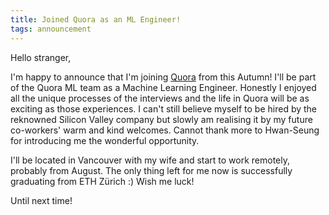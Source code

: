 ```yaml
---
title: Joined Quora as an ML Engineer!
tags: announcement
---
```


Hello stranger,

I'm happy to announce that I'm joining [Quora](https://www.quora.com/) from this
Autumn! I'll be part of the Quora ML team as a Machine Learning Engineer. Honestly
I enjoyed all the unique processes of the interviews and the life in Quora will be
as exciting as those experiences. I can't still believe myself to be hired by the
reknowned Silicon Valley company but slowly am realising it by my future co-workers'
warm and kind welcomes. Cannot thank more to Hwan-Seung for introducing me the
wonderful opportunity. 

I'll be located in Vancouver with my wife and start to work remotely, probably 
from August. The only thing left for me now is successfully graduating from 
ETH Zürich :) Wish me luck!

Until next time!
